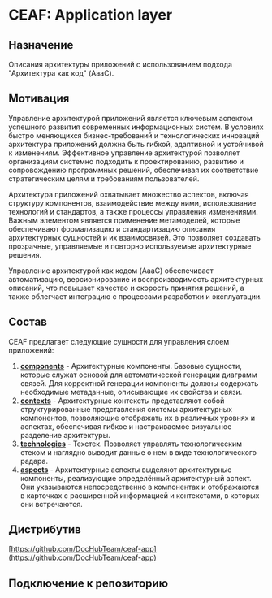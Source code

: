 # CEAF: Application layer

## Назначение

Описания архитектуры приложений с использованием подхода "Архитектура как код" (AaaC).

## Мотивация

Управление архитектурой приложений является ключевым аспектом успешного развития современных информационных систем.
В условиях быстро меняющихся бизнес-требований и технологических инноваций архитектура приложений должна быть гибкой,
адаптивной и устойчивой к изменениям. Эффективное управление архитектурой позволяет организациям системно подходить к
проектированию, развитию и сопровождению программных решений, обеспечивая их соответствие стратегическим целям и требованиям
пользователей.

Архитектура приложений охватывает множество аспектов, включая структуру компонентов, взаимодействие между ними, использование
технологий и стандартов, а также процессы управления изменениями. Важным элементом является применение метамоделей, которые
обеспечивают формализацию и стандартизацию описания архитектурных сущностей и их взаимосвязей. Это позволяет создавать
прозрачные, управляемые и повторно используемые архитектурные решения.

Управление архитектурой как кодом (AaaC) обеспечивает автоматизацию, версионирование и воспроизводимость архитектурных описаний,
что повышает качество и скорость принятия решений, а также облегчает интеграцию с процессами разработки и эксплуатации.

## Состав

CEAF предлагает следующие сущности для управления слоем приложений:
1. **[components](@document/ceaf.app.components)**
                  -   Архитектурные компоненты. Базовые сущности, которые служат основой для автоматической генерации диаграмм
                      связей. Для корректной генерации компоненты должны содержать необходимые метаданные, описывающие их
                      свойства и связи.
2. **[contexts](@document/ceaf.app.contexts)**
                  -   Архитектурные контексты представляют собой структурированные представления системы архитектурных
                      компонентов, позволяющие отображать их в различных уровнях и аспектах, обеспечивая гибкое и
                      настраиваемое визуальное разделение архитектуры.
3. **[technologies](@document/ceaf.app.technologies)**
                  -   Техстек. Позволяет управлять технологическим стеком и наглядно выводит данные о нем в виде технологического радара.
4. **[aspects](@document/ceaf.app.aspects)**
                  -   Архитектурные аспекты выделяют архитектурные компоненты, реализующие определённый архитектурный аспект.
                      Они указываются непосредственно в компонентах и отображаются в карточках с расширенной информацией и
                      контекстами, в которых они встречаются.
   
## Дистрибутив

[https://github.com/DocHubTeam/ceaf-app](https://github.com/DocHubTeam/ceaf-app)

## Подключение к репозиторию
